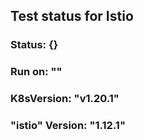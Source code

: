  
  ## Test status for Istio
  ### Status: {}
  ### Run on: ""
  ### K8sVersion: "v1.20.1"
  ### "istio" Version: "1.12.1"


